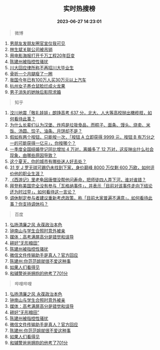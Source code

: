 <div align="center"><h2>实时热搜榜</h2><h4>2023-06-27 14:23:01</h4></div>

> 微博  

1. [男朋友发朋友圈官宣仅我可见](https://s.weibo.com/weibo?q=%23%E7%94%B7%E6%9C%8B%E5%8F%8B%E5%8F%91%E6%9C%8B%E5%8F%8B%E5%9C%88%E5%AE%98%E5%AE%A3%E4%BB%85%E6%88%91%E5%8F%AF%E8%A7%81%23&t=31&band_rank=1&Refer=top)<br />
2. [林生斌关联公司被吊销](https://s.weibo.com/weibo?q=%23%E6%9E%97%E7%94%9F%E6%96%8C%E5%85%B3%E8%81%94%E5%85%AC%E5%8F%B8%E8%A2%AB%E5%90%8A%E9%94%80%23&t=31&band_rank=2&Refer=top)<br />
3. [用电影海报打开千万工程20年巨变](https://s.weibo.com/weibo?q=%23%E7%94%A8%E7%94%B5%E5%BD%B1%E6%B5%B7%E6%8A%A5%E6%89%93%E5%BC%80%E5%8D%83%E4%B8%87%E5%B7%A5%E7%A8%8B20%E5%B9%B4%E5%B7%A8%E5%8F%98%23&t=31&band_rank=3&Refer=top)<br />
4. [陈建州被指控性骚扰](https://s.weibo.com/weibo?q=%E9%99%88%E5%BB%BA%E5%B7%9E%E8%A2%AB%E6%8C%87%E6%8E%A7%E6%80%A7%E9%AA%9A%E6%89%B0&t=31&band_rank=4&Refer=top)<br />
5. [川大回应律所称不再招川大毕业生](https://s.weibo.com/weibo?q=%23%E5%B7%9D%E5%A4%A7%E5%9B%9E%E5%BA%94%E5%BE%8B%E6%89%80%E7%A7%B0%E4%B8%8D%E5%86%8D%E6%8B%9B%E5%B7%9D%E5%A4%A7%E6%AF%95%E4%B8%9A%E7%94%9F%23&t=31&band_rank=5&Refer=top)<br />
6. [骨折一个月腿瘦了一圈](https://s.weibo.com/weibo?q=%23%E9%AA%A8%E6%8A%98%E4%B8%80%E4%B8%AA%E6%9C%88%E8%85%BF%E7%98%A6%E4%BA%86%E4%B8%80%E5%9C%88%23&t=31&band_rank=6&Refer=top)<br />
7. [我国今年已有100万人买30万元以上汽车](https://s.weibo.com/weibo?q=%23%E6%88%91%E5%9B%BD%E4%BB%8A%E5%B9%B4%E5%B7%B2%E6%9C%89100%E4%B8%87%E4%BA%BA%E4%B9%B030%E4%B8%87%E5%85%83%E4%BB%A5%E4%B8%8A%E6%B1%BD%E8%BD%A6%23&t=31&band_rank=7&Refer=top)<br />
8. [杭州女子养仓鼠脸烂成火龙果](https://s.weibo.com/weibo?q=%23%E6%9D%AD%E5%B7%9E%E5%A5%B3%E5%AD%90%E5%85%BB%E4%BB%93%E9%BC%A0%E8%84%B8%E7%83%82%E6%88%90%E7%81%AB%E9%BE%99%E6%9E%9C%23&t=31&band_rank=8&Refer=top)<br />
9. [男子消失的她映后影院求婚](https://s.weibo.com/weibo?q=%E7%94%B7%E5%AD%90%E6%B6%88%E5%A4%B1%E7%9A%84%E5%A5%B9%E6%98%A0%E5%90%8E%E5%BD%B1%E9%99%A2%E6%B1%82%E5%A9%9A&t=31&band_rank=9&Refer=top)<br />

> 知乎  

1. [汶川地震「敬礼娃娃」朗铮高考 637 分，北大、人大等高校抛出橄榄枝，如何看待此事？](https://www.zhihu.com/question/608520055)<br />
2. [为什么长辈们认为汉堡、炸鸡是垃圾食品，而粽子、面条、馒头、烧卖、米饭、汤圆、饺子、油条、月饼却不是？](https://www.zhihu.com/question/607811217)<br />
3. [假如有两个按钮，只能按一次，「按钮 A 立即获得 9999 元，按钮 B 有万分之一的可能获得一亿元」，你按哪个？](https://www.zhihu.com/question/607822207)<br />
4. [一季度全国结婚登记同比增加 4 万对，离婚多了 12 万对，这反映出什么社会现象，由哪些原因导致？](https://www.zhihu.com/question/608857761)<br />
5. [这个夏天，你的城市有哪些迷人好去处？](https://www.zhihu.com/xen/market/ecom-page/1654546294394523648)<br />
6. [31 岁 J 罗无球可踢仍未找到下家，身价巅峰 8000 万仅剩 600 万欧，如何评价他的职业生涯？](https://www.zhihu.com/question/608892681)<br />
7. [《西游记》里老龟因唐僧没帮他问寿命，把师徒四人弄下河，谁对谁错？](https://www.zhihu.com/question/602287339)<br />
8. [拜登称美国完全没有参与「瓦格纳事件」，并表示「目前对该事件走向下结论还为时过早」，如何看待这一言论？](https://www.zhihu.com/question/608905662)<br />
9. [调休制定参与者建议重新考虑政策，称「目前大家普遍不满意」，如何看待此事？你支持调休吗？](https://www.zhihu.com/question/608431520)<br />

> 百度  

1. [弘扬清廉之风 永葆政治本色](https://www.baidu.com/s?wd=%E5%BC%98%E6%89%AC%E6%B8%85%E5%BB%89%E4%B9%8B%E9%A3%8E+%E6%B0%B8%E8%91%86%E6%94%BF%E6%B2%BB%E6%9C%AC%E8%89%B2&sa=fyb_news&rsv_dl=fyb_news)<br />
2. [钟南山与学生合照时意外被亲](https://www.baidu.com/s?wd=%E9%92%9F%E5%8D%97%E5%B1%B1%E4%B8%8E%E5%AD%A6%E7%94%9F%E5%90%88%E7%85%A7%E6%97%B6%E6%84%8F%E5%A4%96%E8%A2%AB%E4%BA%B2&sa=fyb_news&rsv_dl=fyb_news)<br />
3. [媒体：高考满屏高分是错觉和误导](https://www.baidu.com/s?wd=%E5%AA%92%E4%BD%93%EF%BC%9A%E9%AB%98%E8%80%83%E6%BB%A1%E5%B1%8F%E9%AB%98%E5%88%86%E6%98%AF%E9%94%99%E8%A7%89%E5%92%8C%E8%AF%AF%E5%AF%BC&sa=fyb_news&rsv_dl=fyb_news)<br />
4. [耕好“无形粮田”](https://www.baidu.com/s?wd=%E8%80%95%E5%A5%BD%E2%80%9C%E6%97%A0%E5%BD%A2%E7%B2%AE%E7%94%B0%E2%80%9D&sa=fyb_news&rsv_dl=fyb_news)<br />
5. [陈建州被指控性骚扰](https://www.baidu.com/s?wd=%E9%99%88%E5%BB%BA%E5%B7%9E%E8%A2%AB%E6%8C%87%E6%8E%A7%E6%80%A7%E9%AA%9A%E6%89%B0&sa=fyb_news&rsv_dl=fyb_news)<br />
6. [微信文件传输助手是真人？官方回应](https://www.baidu.com/s?wd=%E5%BE%AE%E4%BF%A1%E6%96%87%E4%BB%B6%E4%BC%A0%E8%BE%93%E5%8A%A9%E6%89%8B%E6%98%AF%E7%9C%9F%E4%BA%BA%EF%BC%9F%E5%AE%98%E6%96%B9%E5%9B%9E%E5%BA%94&sa=fyb_news&rsv_dl=fyb_news)<br />
7. [陈建州:你范范姐就很不爱这种事](https://www.baidu.com/s?wd=%E9%99%88%E5%BB%BA%E5%B7%9E%3A%E4%BD%A0%E8%8C%83%E8%8C%83%E5%A7%90%E5%B0%B1%E5%BE%88%E4%B8%8D%E7%88%B1%E8%BF%99%E7%A7%8D%E4%BA%8B&sa=fyb_news&rsv_dl=fyb_news)<br />
8. [如果人们看得见](https://www.baidu.com/s?wd=%E5%A6%82%E6%9E%9C%E4%BA%BA%E4%BB%AC%E7%9C%8B%E5%BE%97%E8%A7%81&sa=fyb_news&rsv_dl=fyb_news)<br />
9. [和辅警爸爸拥抱的他考了701分](https://www.baidu.com/s?wd=%E5%92%8C%E8%BE%85%E8%AD%A6%E7%88%B8%E7%88%B8%E6%8B%A5%E6%8A%B1%E7%9A%84%E4%BB%96%E8%80%83%E4%BA%86701%E5%88%86&sa=fyb_news&rsv_dl=fyb_news)<br />

> 哔哩哔哩  

1. [弘扬清廉之风 永葆政治本色](https://www.baidu.com/s?wd=%E5%BC%98%E6%89%AC%E6%B8%85%E5%BB%89%E4%B9%8B%E9%A3%8E+%E6%B0%B8%E8%91%86%E6%94%BF%E6%B2%BB%E6%9C%AC%E8%89%B2&sa=fyb_news&rsv_dl=fyb_news)<br />
2. [钟南山与学生合照时意外被亲](https://www.baidu.com/s?wd=%E9%92%9F%E5%8D%97%E5%B1%B1%E4%B8%8E%E5%AD%A6%E7%94%9F%E5%90%88%E7%85%A7%E6%97%B6%E6%84%8F%E5%A4%96%E8%A2%AB%E4%BA%B2&sa=fyb_news&rsv_dl=fyb_news)<br />
3. [媒体：高考满屏高分是错觉和误导](https://www.baidu.com/s?wd=%E5%AA%92%E4%BD%93%EF%BC%9A%E9%AB%98%E8%80%83%E6%BB%A1%E5%B1%8F%E9%AB%98%E5%88%86%E6%98%AF%E9%94%99%E8%A7%89%E5%92%8C%E8%AF%AF%E5%AF%BC&sa=fyb_news&rsv_dl=fyb_news)<br />
4. [耕好“无形粮田”](https://www.baidu.com/s?wd=%E8%80%95%E5%A5%BD%E2%80%9C%E6%97%A0%E5%BD%A2%E7%B2%AE%E7%94%B0%E2%80%9D&sa=fyb_news&rsv_dl=fyb_news)<br />
5. [陈建州被指控性骚扰](https://www.baidu.com/s?wd=%E9%99%88%E5%BB%BA%E5%B7%9E%E8%A2%AB%E6%8C%87%E6%8E%A7%E6%80%A7%E9%AA%9A%E6%89%B0&sa=fyb_news&rsv_dl=fyb_news)<br />
6. [微信文件传输助手是真人？官方回应](https://www.baidu.com/s?wd=%E5%BE%AE%E4%BF%A1%E6%96%87%E4%BB%B6%E4%BC%A0%E8%BE%93%E5%8A%A9%E6%89%8B%E6%98%AF%E7%9C%9F%E4%BA%BA%EF%BC%9F%E5%AE%98%E6%96%B9%E5%9B%9E%E5%BA%94&sa=fyb_news&rsv_dl=fyb_news)<br />
7. [陈建州:你范范姐就很不爱这种事](https://www.baidu.com/s?wd=%E9%99%88%E5%BB%BA%E5%B7%9E%3A%E4%BD%A0%E8%8C%83%E8%8C%83%E5%A7%90%E5%B0%B1%E5%BE%88%E4%B8%8D%E7%88%B1%E8%BF%99%E7%A7%8D%E4%BA%8B&sa=fyb_news&rsv_dl=fyb_news)<br />
8. [如果人们看得见](https://www.baidu.com/s?wd=%E5%A6%82%E6%9E%9C%E4%BA%BA%E4%BB%AC%E7%9C%8B%E5%BE%97%E8%A7%81&sa=fyb_news&rsv_dl=fyb_news)<br />
9. [和辅警爸爸拥抱的他考了701分](https://www.baidu.com/s?wd=%E5%92%8C%E8%BE%85%E8%AD%A6%E7%88%B8%E7%88%B8%E6%8B%A5%E6%8A%B1%E7%9A%84%E4%BB%96%E8%80%83%E4%BA%86701%E5%88%86&sa=fyb_news&rsv_dl=fyb_news)<br />
